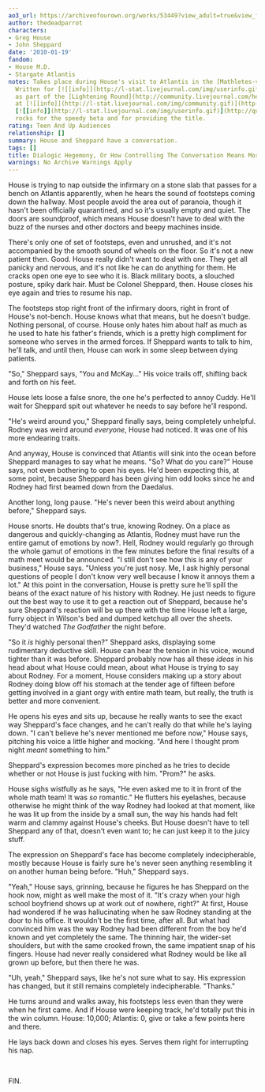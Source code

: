 ```yaml
---
ao3_url: https://archiveofourown.org/works/53449?view_adult=true&view_full_work=true
author: thedeadparrot
characters:
- Greg House
- John Sheppard
date: '2010-01-19'
fandom:
- House M.D.
- Stargate Atlantis
notes: Takes place during House's visit to Atlantis in the [Mathletes-verse](http://archiveofourown.org/series/178).
  Written for [![[info]](http://l-stat.livejournal.com/img/userinfo.gif)](http://fearlesssisters.livejournal.com/profile)[**fearlesssisters**](http://fearlesssisters.livejournal.com/)
  as part of the [Lightening Round](http://community.livejournal.com/help_haiti/2706.html)
  at [![[info]](http://l-stat.livejournal.com/img/community.gif)](http://community.livejournal.com/help_haiti/profile)[**help\_haiti**](http://community.livejournal.com/help_haiti/).
  [![[info]](http://l-stat.livejournal.com/img/userinfo.gif)](http://queenzulu.livejournal.com/profile)[**queenzulu**](http://queenzulu.livejournal.com/)
  rocks for the speedy beta and for providing the title.
rating: Teen And Up Audiences
relationship: []
summary: House and Sheppard have a conversation.
tags: []
title: Dialogic Hegemony, Or How Controlling The Conversation Means More Naptime
warnings: No Archive Warnings Apply
---
```


House is trying to nap outside the infirmary on a stone slab that passes for a bench on Atlantis apparently, when he hears the sound of footsteps coming down the hallway. Most people avoid the area out of paranoia, though it hasn't been officially quarantined, and so it's usually empty and quiet. The doors are soundproof, which means House doesn't have to deal with the buzz of the nurses and other doctors and beepy machines inside.

There's only one of set of footsteps, even and unrushed, and it's not accompanied by the smooth sound of wheels on the floor. So it's not a new patient then. Good. House really didn't want to deal with one. They get all panicky and nervous, and it's not like he can do anything for them. He cracks open one eye to see who it is. Black military boots, a slouched posture, spiky dark hair. Must be Colonel Sheppard, then. House closes his eye again and tries to resume his nap.

The footsteps stop right front of the infirmary doors, right in front of House's not-bench. House knows what that means, but he doesn't budge. Nothing personal, of course. House only hates him about half as much as he used to hate his father's friends, which is a pretty high compliment for someone who serves in the armed forces. If Sheppard wants to talk to him, he'll talk, and until then, House can work in some sleep between dying patients.

"So," Sheppard says, "You and McKay..." His voice trails off, shifting back and forth on his feet.

House lets loose a false snore, the one he's perfected to annoy Cuddy. He'll wait for Sheppard spit out whatever he needs to say before he'll respond.

"He's weird around you," Sheppard finally says, being completely unhelpful. Rodney was weird around *everyone*, House had noticed. It was one of his more endearing traits.

And anyway, House is convinced that Atlantis will sink into the ocean before Sheppard manages to say what he means. "So? What do you care?" House says, not even bothering to open his eyes. He'd been expecting this, at some point, because Sheppard has been giving him odd looks since he and Rodney had first beamed down from the Daedalus.

Another long, long pause. "He's never been this weird about anything before," Sheppard says.

House snorts. He doubts that's true, knowing Rodney. On a place as dangerous and quickly-changing as Atlantis, Rodney must have run the entire gamut of emotions by now?. Hell, Rodney would regularly go through the whole gamut of emotions in the few minutes before the final results of a math meet would be announced. "I still don't see how this is any of your business," House says. "Unless you're just nosy. Me, I ask highly personal questions of people I don't know very well because I know it annoys them a lot." At this point in the conversation, House is pretty sure he'll spill the beans of the exact nature of his history with Rodney. He just needs to figure out the best way to use it to get a reaction out of Sheppard, because he's sure Sheppard's reaction will be up there with the time House left a large, furry object in Wilson's bed and dumped ketchup all over the sheets. They'd watched *The Godfather* the night before.

"So it *is* highly personal then?" Sheppard asks, displaying some rudimentary deductive skill. House can hear the tension in his voice, wound tighter than it was before. Sheppard probably now has all these *ideas* in his head about what House could mean, about what House is trying to say about Rodney. For a moment, House considers making up a story about Rodney doing blow off his stomach at the tender age of fifteen before getting involved in a giant orgy with entire math team, but really, the truth is better and more convenient.

He opens his eyes and sits up, because he really wants to see the exact way Sheppard's face changes, and he can't really do that while he's laying down. "I can't believe he's never mentioned me before now," House says, pitching his voice a little higher and mocking. "And here I thought prom night *meant* something to him."

Sheppard's expression becomes more pinched as he tries to decide whether or not House is just fucking with him. "Prom?" he asks.

House sighs wistfully as he says, "He even asked me to it in front of the whole math team! It was *so* romantic." He flutters his eyelashes, because otherwise he might think of the way Rodney had looked at that moment, like he was lit up from the inside by a small sun, the way his hands had felt warm and clammy against House's cheeks. But House doesn't have to tell Sheppard any of that, doesn't even want to; he can just keep it to the juicy stuff.

The expression on Sheppard's face has become completely indecipherable, mostly because House is fairly sure he's never seen anything resembling it on another human being before. "Huh," Sheppard says.

"Yeah," House says, grinning, because he figures he has Sheppard on the hook now, might as well make the most of it. "It's crazy when your high school boyfriend shows up at work out of nowhere, right?" At first, House had wondered if he was hallucinating when he saw Rodney standing at the door to his office. It wouldn't be the first time, after all. But what had convinced him was the way Rodney had been different from the boy he'd known and yet completely the same. The thinning hair, the wider-set shoulders, but with the same crooked frown, the same impatient snap of his fingers. House had never really considered what Rodney would be like all grown up before, but then there he was.

"Uh, yeah," Sheppard says, like he's not sure what to say. His expression has changed, but it still remains completely indecipherable. "Thanks."

He turns around and walks away, his footsteps less even than they were when he first came. And if House were keeping track, he'd totally put this in the win column. House: 10,000; Atlantis: 0, give or take a few points here and there.

He lays back down and closes his eyes. Serves them right for interrupting his nap.

 

FIN.